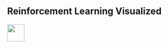 ## Reinforcement Learning Visualized

<img src="https://github.com/ylajaaski/state_space_page/blob/gh-pages/gifs/ucr_student4.gif" width="40" height="40" />
